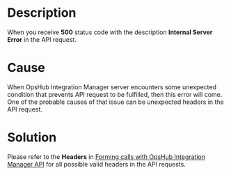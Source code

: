 # Description
When you receive **500** status code with the description **Internal Server Error** in the API request.

# Cause
When OpsHub Integration Manager server encounters some unexpected condition that prevents API request to be fulfilled, then this error will come. One of the probable causes of that issue can be unexpected headers in the API request.

# Solution
Please refer to the **Headers** in [Forming calls with OpsHub Integration Manager API](forming-calls-with-api.md#explanation) for all possible valid headers in the API requests.
